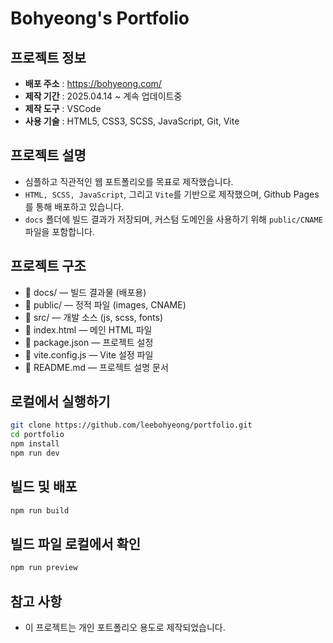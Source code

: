 # Bohyeong&#39;s Portfolio

## 프로젝트 정보

- **배포 주소** : https://bohyeong.com/
- **제작 기간** : 2025.04.14 ~ 계속 업데이트중
- **제작 도구** : VSCode
- **사용 기술** : HTML5, CSS3, SCSS, JavaScript, Git, Vite

## 프로젝트 설명

- 심플하고 직관적인 웹 포트폴리오를 목표로 제작했습니다.
- `HTML, SCSS, JavaScript`, 그리고 `Vite`를 기반으로 제작했으며, Github Pages를 통해 배포하고 있습니다.
- `docs` 폴더에 빌드 결과가 저장되며, 커스텀 도메인을 사용하기 위해 `public/CNAME` 파일을 포함합니다.

## 프로젝트 구조

- 📂 docs/ — 빌드 결과물 (배포용)
- 📂 public/ — 정적 파일 (images, CNAME)
- 📂 src/ — 개발 소스 (js, scss, fonts)
- 📄 index.html — 메인 HTML 파일
- 📄 package.json — 프로젝트 설정
- 📄 vite.config.js — Vite 설정 파일
- 📄 README.md — 프로젝트 설명 문서

## 로컬에서 실행하기

```bash
git clone https://github.com/leebohyeong/portfolio.git
cd portfolio
npm install
npm run dev
```

## 빌드 및 배포

```bash
npm run build
```

## 빌드 파일 로컬에서 확인

```bash
npm run preview
```

## 참고 사항

- 이 프로젝트는 개인 포트폴리오 용도로 제작되었습니다.
